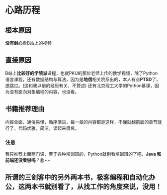 # 心路历程
## 根本原因
**没有耐心**看B站上的视频
## 直接原因
B站上**比较好的学院派**课程，也就PKU的那位老师上传的教学视频，除了Python语言课程，还有数据结构与算法，因为是**地信**相关院系出的，本人有点**PTSD**了，遂跳过。(这和我以前的经历有关，不赘述) 
 还有北京理工大学的Python慕课，因为没有面向对象编程的内容，也没看。
## 书籍推荐理由
内容全面，通俗易懂，循序渐进，每一章的内容都是这样，不懂就翻前面的章节就行了，代码优雅，简洁，读起来很爽。
### 注意
我只推荐上面两门课，至于各种培训班的，Python就别看培训班的了吧，**Java 和前端还没看够吗**？悲~~
## 所谓的三剑客中的另外两本书，极客编程和自动化办公，这两本书就别看了，从找工作的角度来说，没用！
